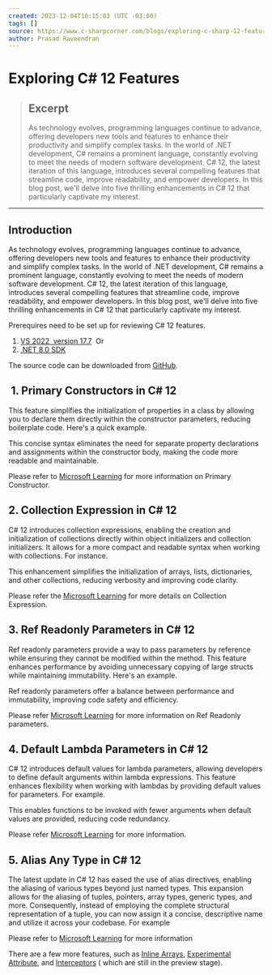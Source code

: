 ```yaml
---
created: 2023-12-04T10:15:03 (UTC -03:00)
tags: []
source: https://www.c-sharpcorner.com/blogs/exploring-c-sharp-12-features?utm_source=Camp&utm_campaign=Newletter&utm_medium=Email&utm_content=
author: Prasad Raveendran
---
```


# Exploring C# 12 Features

> ## Excerpt
> As technology evolves, programming languages continue to advance, offering developers new tools and features to enhance their productivity and simplify complex tasks. In the world of .NET development, C# remains a prominent language, constantly evolving to meet the needs of modern software development. C# 12, the latest iteration of this language, introduces several compelling features that streamline code, improve readability, and empower developers. In this blog post, we'll delve into five thrilling enhancements in C# 12 that particularly captivate my interest.

---
## Introduction

As technology evolves, programming languages continue to advance, offering developers new tools and features to enhance their productivity and simplify complex tasks. In the world of .NET development, C# remains a prominent language, constantly evolving to meet the needs of modern software development. C# 12, the latest iteration of this language, introduces several compelling features that streamline code, improve readability, and empower developers. In this blog post, we'll delve into five thrilling enhancements in C# 12 that particularly captivate my interest.

Prerequires need to be set up for reviewing C# 12 features.

1.  [VS 2022  version 17.7](https://visualstudio.microsoft.com/vs/)  Or
2.  [.NET 8.0 SDK](https://dotnet.microsoft.com/en-us/download)

The source code can be downloaded from [GitHub](https://github.com/Prasadnair/CSharp12Features).

##  1. Primary Constructors in C# 12

This feature simplifies the initialization of properties in a class by allowing you to declare them directly within the constructor parameters, reducing boilerplate code. Here's a quick example.

This concise syntax eliminates the need for separate property declarations and assignments within the constructor body, making the code more readable and maintainable.

Please refer to [Microsoft Learning](https://learn.microsoft.com/en-us/dotnet/csharp/whats-new/tutorials/primary-constructors) for more information on Primary Constructor.

## 2\. Collection Expression in C# 12

C# 12 introduces collection expressions, enabling the creation and initialization of collections directly within object initializers and collection initializers. It allows for a more compact and readable syntax when working with collections. For instance.

This enhancement simplifies the initialization of arrays, lists, dictionaries, and other collections, reducing verbosity and improving code clarity.

Please refer the [Microsoft Learning](https://learn.microsoft.com/en-us/dotnet/csharp/language-reference/proposals/csharp-12.0/collection-expressions) for more details on Collection Expression.

## 3\. Ref Readonly Parameters in C# 12

Ref readonly parameters provide a way to pass parameters by reference while ensuring they cannot be modified within the method. This feature enhances performance by avoiding unnecessary copying of large structs while maintaining immutability. Here's an example.

Ref readonly parameters offer a balance between performance and immutability, improving code safety and efficiency.

Please refer [Microsoft Learning](https://learn.microsoft.com/en-us/dotnet/csharp/language-reference/proposals/csharp-12.0/ref-readonly-parameters) for more information on Ref Readonly parameters.

## 4\. Default Lambda Parameters in C# 12

C# 12 introduces default values for lambda parameters, allowing developers to define default arguments within lambda expressions. This feature enhances flexibility when working with lambdas by providing default values for parameters. For example.

This enables functions to be invoked with fewer arguments when default values are provided, reducing code redundancy.

Please refer [Microsoft Learning](https://learn.microsoft.com/en-us/dotnet/csharp/language-reference/proposals/csharp-12.0/lambda-method-group-defaults) for more information.

## 5\. Alias Any Type in C# 12

The latest update in C# 12 has eased the use of alias directives, enabling the aliasing of various types beyond just named types. This expansion allows for the aliasing of tuples, pointers, array types, generic types, and more. Consequently, instead of employing the complete structural representation of a tuple, you can now assign it a concise, descriptive name and utilize it across your codebase. For example

Please refer to [Microsoft Learning](https://learn.microsoft.com/en-us/dotnet/csharp/language-reference/proposals/csharp-12.0/using-alias-types) for more information

There are a few more features, such as [Inline Arrays](https://learn.microsoft.com/en-us/dotnet/csharp/language-reference/proposals/csharp-12.0/inline-arrays), [Experimental Attribute](https://learn.microsoft.com/en-us/dotnet/csharp/language-reference/proposals/csharp-12.0/experimental-attribute), and [Interceptors](https://learn.microsoft.com/en-us/dotnet/csharp/whats-new/csharp-12#interceptors) ( which are still in the preview stage).
